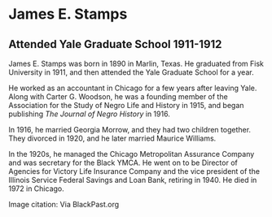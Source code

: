 # James E. Stamps
## Attended Yale Graduate School 1911-1912
James E. Stamps was born in 1890 in Marlin, Texas. He graduated from Fisk University in 1911, and then attended the Yale Graduate School for a year. 

He worked as an accountant in Chicago for a few years after leaving Yale. Along with Carter G. Woodson, he was a founding member of the Association for the Study of Negro Life and History in 1915, and began publishing *The Journal of Negro History* in 1916. 

In 1916, he married Georgia Morrow, and they had two children together. They divorced in 1920, and he later married Maurice Williams. 

In the 1920s, he managed the Chicago Metropolitan Assurance Company and was secretary for the Black YMCA. He went on to be Director of Agencies for Victory Life Insurance Company and the vice president of the Illinois Service Federal Savings and Loan Bank, retiring in 1940. He died in 1972 in Chicago.

Image citation: Via BlackPast.org
